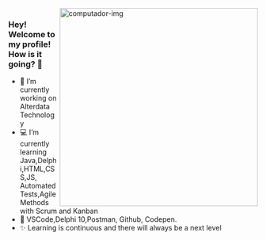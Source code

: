 <img src="https://user-images.githubusercontent.com/86562591/156814021-78cf3421-9e01-4069-9cdf-26f208f4b01d.png" min-width="400px" max-width="400px" width="400px" align="right" alt="computador-img">



### Hey! Welcome to my profile! How is it going? 👋

- 🔭 I’m currently working on Alterdata Technology
- 💻 I’m currently learning Java,Delphi,HTML,CSS,JS, Automated Tests,Agile Methods with Scrum and Kanban
- 🔧 VSCode,Delphi 10,Postman, Github, Codepen.
- ✨ Learning is continuous and there will always be a next level
